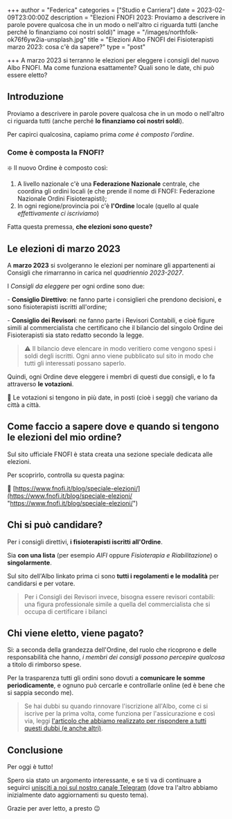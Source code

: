 +++
author = "Federica"
categories = ["Studio e Carriera"]
date = 2023-02-09T23:00:00Z
description = "Elezioni FNOFI 2023: Proviamo a descrivere in parole povere qualcosa che in un modo o nell'altro ci riguarda tutti (anche perché lo finanziamo coi nostri soldi)"
image = "/images/northfolk-ok76f6yw2ia-unsplash.jpg"
title = "Elezioni Albo FNOFI dei Fisioterapisti marzo 2023: cosa c'è da sapere?"
type = "post"

+++
A marzo 2023 si terranno le elezioni per eleggere i consigli del nuovo Albo FNOFI. Ma come funziona esattamente? Quali sono le date, chi può essere eletto?

## Introduzione

Proviamo a descrivere in parole povere qualcosa che in un modo o nell'altro ci riguarda tutti (anche perché **lo finanziamo coi nostri soldi**).

Per capirci qualcosina, capiamo prima _come è composto l'ordine_.

### Come è composta la FNOFI?

❇️ Il nuovo Ordine è composto così:

1. A livello nazionale c'è una **Federazione Nazionale** centrale, che coordina gli ordini locali (e che prende il nome di FNOFI: Federazione Nazionale Ordini Fisioterapisti);
2. In ogni regione/provincia poi c'è **l'Ordine** locale (quello al quale _effettivamente ci iscriviamo_)

Fatta questa premessa, **che elezioni sono queste?**

## Le elezioni di marzo 2023

A **marzo 2023** si svolgeranno le elezioni per nominare gli appartenenti ai Consigli che rimarranno in carica nel _quadriennio 2023-2027_.

I _Consigli da eleggere_ per ogni ordine sono due:

\- **Consiglio Direttivo**: ne fanno parte i consiglieri che prendono decisioni, e sono fisioterapisti iscritti all'ordine;

\- **Consiglio dei Revisori**: ne fanno parte i Revisori Contabili, e cioè figure simili al commercialista che certificano che il bilancio del singolo Ordine dei Fisioterapisti sia stato redatto secondo la legge.

> ⚠️ Il bilancio deve elencare in modo veritiero come vengono spesi i soldi degli iscritti. Ogni anno viene pubblicato sul sito in modo che tutti gli interessati possano saperlo.

Quindi, ogni Ordine deve eleggere i membri di questi due consigli, e lo fa attraverso **le votazioni**.

📝 Le votazioni si tengono in più date, in posti (cioè i seggi) che variano da città a città.

## Come faccio a sapere dove e quando si tengono le elezioni del mio ordine?

Sul sito ufficiale FNOFI è stata creata una sezione speciale dedicata alle elezioni.

Per scoprirlo, controlla su questa pagina:

📲 [https://www.fnofi.it/blog/speciale-elezioni/](https://www.fnofi.it/blog/speciale-elezioni/ "https://www.fnofi.it/blog/speciale-elezioni/")

## Chi si può candidare?

Per i consigli direttivi, **i fisioterapisti iscritti all'Ordine**.

Sia **con una lista** (per esempio _AIFI_ oppure _Fisioterapia e Riabilitazione_) o **singolarmente**.

Sul sito dell'Albo linkato prima ci sono **tutti i regolamenti e le modalità** per candidarsi e per votare.

> Per i Consigli dei Revisori invece, bisogna essere revisori contabili: una figura professionale simile a quella del commercialista che si occupa di certificare i bilanci

## Chi viene eletto, viene pagato?

Si: a seconda della grandezza dell'Ordine, del ruolo che ricoprono e delle responsabilità che hanno, _i membri dei consigli possono percepire qualcosa_ a titolo di rimborso spese.

Per la trasparenza tutti gli ordini sono dovuti a **comunicare le somme periodicamente**, e ognuno può cercarle e controllarle online (ed è bene che si sappia secondo me).

> Se hai dubbi su quando rinnovare l'iscrizione all'Albo, come ci si iscrive per la prima volta, come funziona per l'assicurazione e così via, leggi [l'articolo che abbiamo realizzato per rispondere a tutti questi dubbi (e anche altri)](https://fisioterapisti.org/tutto-quello-da-sapere-nel-2023-sul-nuovo-albo-dei-fisioterapisti-fnofi/ "Tutto quello da sapere nel 2023 sul nuovo Albo dei Fisioterapisti FNOFI").

## Conclusione

Per oggi è tutto!

Spero sia stato un argomento interessante, e se ti va di continuare a seguirci [unisciti a noi sul nostro canale Telegram](https://t.me/fisioterapisti_official "Fisioterapisti Official | Telegram") (dove tra l'altro abbiamo inizialmente dato aggiornamenti su questo tema).

Grazie per aver letto, a presto 😉